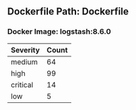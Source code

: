 ## Dockerfile Path: Dockerfile

### Docker Image: logstash:8.6.0
| Severity | Count |
|----------|-------|
| medium | 64 |
| high | 99 |
| critical | 14 |
| low | 5 |
